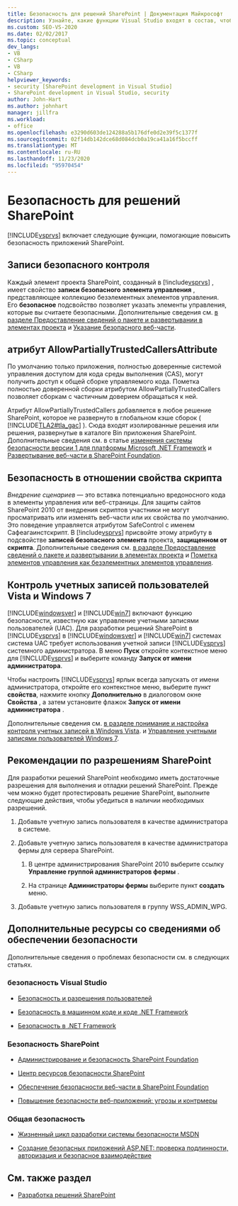 ```yaml
---
title: Безопасность для решений SharePoint | Документация Майкрософт
description: Узнайте, какие функции Visual Studio входят в состав, чтобы повысить безопасность приложений SharePoint.
ms.custom: SEO-VS-2020
ms.date: 02/02/2017
ms.topic: conceptual
dev_langs:
- VB
- CSharp
- VB
- CSharp
helpviewer_keywords:
- security [SharePoint development in Visual Studio]
- SharePoint development in Visual Studio, security
author: John-Hart
ms.author: johnhart
manager: jillfra
ms.workload:
- office
ms.openlocfilehash: e3290d603de124288a5b176dfe0d2e39f5c1377f
ms.sourcegitcommit: 02f14db142dce68d084dcb0a19ca41a16f5bccff
ms.translationtype: MT
ms.contentlocale: ru-RU
ms.lasthandoff: 11/23/2020
ms.locfileid: "95970454"
---
```

# <a name="security-for-sharepoint-solutions"></a>Безопасность для решений SharePoint
  [!INCLUDE[vsprvs](../sharepoint/includes/vsprvs-md.md)] включает следующие функции, помогающие повысить безопасность приложений SharePoint.

## <a name="safe-control-entries"></a>Записи безопасного контроля
 Каждый элемент проекта SharePoint, созданный в [!include[vsprvs](../sharepoint/includes/vsprvs-md.md)] , имеет свойство **записи безопасного элемента управления** , представляющее коллекцию безэлементных элементов управления. Его **безопасное** подсвойство позволяет указать элементы управления, которые вы считаете безопасными. Дополнительные сведения см. [в разделе Предоставление сведений о пакете и развертывании в элементах проекта](../sharepoint/providing-packaging-and-deployment-information-in-project-items.md) и [Указание безопасного веб-части](/previous-versions/office/developer/sharepoint2003/dd583154(v=office.11)#specifying-safe-web-parts).

## <a name="allowpartiallytrustedcallers-attribute"></a>атрибут AllowPartiallyTrustedCallersAttribute
 По умолчанию только приложения, полностью доверенные системой управления доступом для кода среды выполнения (CAS), могут получить доступ к общей сборке управляемого кода. Пометка полностью доверенной сборки атрибутом AllowPartiallyTrustedCallers позволяет сборкам с частичным доверием обращаться к ней.

 Атрибут AllowPartiallyTrustedCallers добавляется в любое решение SharePoint, которое не развернуто в глобальном кэше сборок ( [!INCLUDE[TLA2#tla_gac](../sharepoint/includes/tla2sharptla-gac-md.md)] ). Сюда входят изолированные решения или решения, развернутые в каталоге Bin приложения SharePoint. Дополнительные сведения см. в статье [изменения системы безопасности версии 1 для платформы Microsoft .NET Framework](/previous-versions/msp-n-p/ff921345(v=pandp.10)) и [Развертывание веб-части в SharePoint Foundation](/previous-versions/office/developer/sharepoint-2010/cc768621(v=office.14)).

## <a name="safe-against-script-property"></a>Безопасность в отношении свойства скрипта
 *Внедрение сценариев* — это вставка потенциально вредоносного кода в элементы управления или веб-страницы. Для защиты сайтов SharePoint 2010 от внедрения скриптов участники не могут просматривать или изменять веб-части или их свойства по умолчанию. Это поведение управляется атрибутом SafeControl с именем Сафеагаинстскрипт. В [!include[vsprvs](../sharepoint/includes/vsprvs-md.md)] присвойте этому атрибуту в подсвойстве **записей безопасного элемента** проекта, **защищенном от скрипта**. Дополнительные сведения см. [в разделе Предоставление сведений о пакете и развертывании в элементах проекта](../sharepoint/providing-packaging-and-deployment-information-in-project-items.md) и [Пометка элементов управления как безэлементных элементов управления](../sharepoint/how-to-mark-controls-as-safe-controls.md).

## <a name="vista-and-windows-7-user-account-control"></a>Контроль учетных записей пользователей Vista и Windows 7
 [!INCLUDE[windowsver](../sharepoint/includes/windowsver-md.md)] и [!INCLUDE[win7](../sharepoint/includes/win7-md.md)] включают функцию безопасности, известную как управление учетными записями пользователей (UAC). Для разработки решений SharePoint в [!INCLUDE[vsprvs](../sharepoint/includes/vsprvs-md.md)] в [!INCLUDE[windowsver](../sharepoint/includes/windowsver-md.md)] и [!INCLUDE[win7](../sharepoint/includes/win7-md.md)] системах система UAC требует использования учетной записи [!INCLUDE[vsprvs](../sharepoint/includes/vsprvs-md.md)] системного администратора. В меню **Пуск** откройте контекстное меню для [!INCLUDE[vsprvs](../sharepoint/includes/vsprvs-md.md)] и выберите команду **Запуск от имени администратора**.

 Чтобы настроить [!INCLUDE[vsprvs](../sharepoint/includes/vsprvs-md.md)] ярлык всегда запускать от имени администратора, откройте его контекстное меню, выберите пункт **свойства**, нажмите кнопку **Дополнительно** в диалоговом окне **Свойства** , а затем установите флажок **Запуск от имени администратора** .

 Дополнительные сведения см. [в разделе понимание и настройка контроля учетных записей в Windows Vista](/previous-versions/windows/it-pro/windows-vista/cc709628(v=ws.10)). и [Управление учетными записями пользователей Windows 7](/previous-versions/windows/it-pro/windows-server-2008-R2-and-2008/cc731416(v=ws.10)).

## <a name="sharepoint-permissions-considerations"></a>Рекомендации по разрешениям SharePoint
 Для разработки решений SharePoint необходимо иметь достаточные разрешения для выполнения и отладки решений SharePoint. Прежде чем можно будет протестировать решение SharePoint, выполните следующие действия, чтобы убедиться в наличии необходимых разрешений.

1. Добавьте учетную запись пользователя в качестве администратора в системе.

2. Добавьте учетную запись пользователя в качестве администратора фермы для сервера SharePoint.

    1. В центре администрирования SharePoint 2010 выберите ссылку **Управление группой администраторов фермы** .

    2. На странице **Администраторы фермы** выберите пункт **создать** меню.

3. Добавьте учетную запись пользователя в группу WSS_ADMIN_WPG.

## <a name="additional-security-resources"></a>Дополнительные ресурсы со сведениями об обеспечении безопасности
 Дополнительные сведения о проблемах безопасности см. в следующих статьях.

### <a name="visual-studio-security"></a>безопасность Visual Studio

- [Безопасность и разрешения пользователей](/previous-versions/visualstudio/visual-studio-2010/ms165099(v=vs.100))

- [Безопасность в машинном коде и коде .NET Framework](/previous-versions/visualstudio/visual-studio-2010/1787tk12(v=vs.100))

- [Безопасность в .NET Framework](/previous-versions/dotnet/netframework-4.0/fkytk30f(v=vs.100))

### <a name="sharepoint-security"></a>Безопасность SharePoint

- [Администрирование и безопасность SharePoint Foundation](/previous-versions/office/developer/sharepoint-2010/ee537811(v=office.14))

- [Центр ресурсов безопасности SharePoint](/sharepoint/dev/)

- [Обеспечение безопасности веб-части в SharePoint Foundation](/previous-versions/office/developer/sharepoint-2010/cc768613(v=office.14))

- [Повышение безопасности веб-приложений: угрозы и контрмеры](/previous-versions/msp-n-p/ff649874(v=pandp.10))

### <a name="general-security"></a>Общая безопасность

- [Жизненный цикл разработки системы безопасности MSDN](https://www.microsoft.com/msrc?rtc=1)

- [Создание безопасных приложений ASP.NET: проверка подлинности, авторизация и безопасное взаимодействие](/previous-versions/msp-n-p/ff649100(v=pandp.10))

## <a name="see-also"></a>См. также раздел

- [Разработка решений SharePoint](../sharepoint/developing-sharepoint-solutions.md)